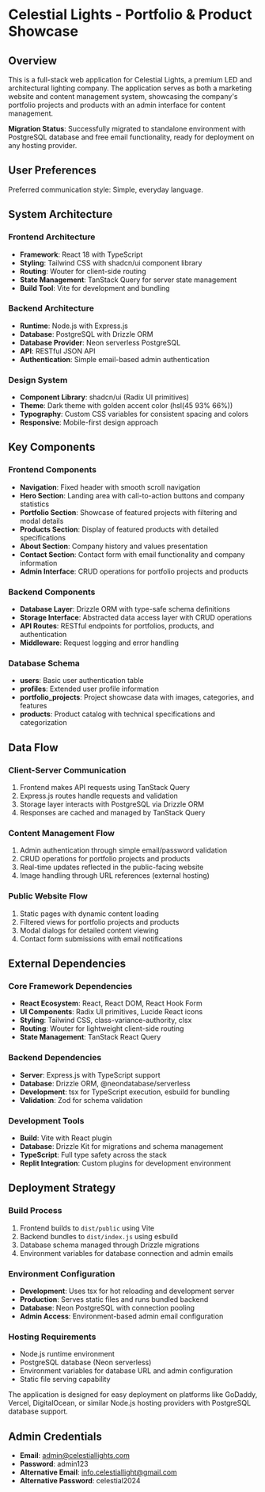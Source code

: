 # Celestial Lights - Portfolio & Product Showcase

## Overview

This is a full-stack web application for Celestial Lights, a premium LED and architectural lighting company. The application serves as both a marketing website and content management system, showcasing the company's portfolio projects and products with an admin interface for content management.

**Migration Status**: Successfully migrated to standalone environment with PostgreSQL database and free email functionality, ready for deployment on any hosting provider.

## User Preferences

Preferred communication style: Simple, everyday language.

## System Architecture

### Frontend Architecture
- **Framework**: React 18 with TypeScript
- **Styling**: Tailwind CSS with shadcn/ui component library
- **Routing**: Wouter for client-side routing
- **State Management**: TanStack Query for server state management
- **Build Tool**: Vite for development and bundling

### Backend Architecture
- **Runtime**: Node.js with Express.js
- **Database**: PostgreSQL with Drizzle ORM
- **Database Provider**: Neon serverless PostgreSQL
- **API**: RESTful JSON API
- **Authentication**: Simple email-based admin authentication

### Design System
- **Component Library**: shadcn/ui (Radix UI primitives)
- **Theme**: Dark theme with golden accent color (hsl(45 93% 66%))
- **Typography**: Custom CSS variables for consistent spacing and colors
- **Responsive**: Mobile-first design approach

## Key Components

### Frontend Components
- **Navigation**: Fixed header with smooth scroll navigation
- **Hero Section**: Landing area with call-to-action buttons and company statistics
- **Portfolio Section**: Showcase of featured projects with filtering and modal details
- **Products Section**: Display of featured products with detailed specifications
- **About Section**: Company history and values presentation
- **Contact Section**: Contact form with email functionality and company information
- **Admin Interface**: CRUD operations for portfolio projects and products

### Backend Components
- **Database Layer**: Drizzle ORM with type-safe schema definitions
- **Storage Interface**: Abstracted data access layer with CRUD operations
- **API Routes**: RESTful endpoints for portfolios, products, and authentication
- **Middleware**: Request logging and error handling

### Database Schema
- **users**: Basic user authentication table
- **profiles**: Extended user profile information
- **portfolio_projects**: Project showcase data with images, categories, and features
- **products**: Product catalog with technical specifications and categorization

## Data Flow

### Client-Server Communication
1. Frontend makes API requests using TanStack Query
2. Express.js routes handle requests and validation
3. Storage layer interacts with PostgreSQL via Drizzle ORM
4. Responses are cached and managed by TanStack Query

### Content Management Flow
1. Admin authentication through simple email/password validation
2. CRUD operations for portfolio projects and products
3. Real-time updates reflected in the public-facing website
4. Image handling through URL references (external hosting)

### Public Website Flow
1. Static pages with dynamic content loading
2. Filtered views for portfolio projects and products
3. Modal dialogs for detailed content viewing
4. Contact form submissions with email notifications

## External Dependencies

### Core Framework Dependencies
- **React Ecosystem**: React, React DOM, React Hook Form
- **UI Components**: Radix UI primitives, Lucide React icons
- **Styling**: Tailwind CSS, class-variance-authority, clsx
- **Routing**: Wouter for lightweight client-side routing
- **State Management**: TanStack React Query

### Backend Dependencies
- **Server**: Express.js with TypeScript support
- **Database**: Drizzle ORM, @neondatabase/serverless
- **Development**: tsx for TypeScript execution, esbuild for bundling
- **Validation**: Zod for schema validation

### Development Tools
- **Build**: Vite with React plugin
- **Database**: Drizzle Kit for migrations and schema management
- **TypeScript**: Full type safety across the stack
- **Replit Integration**: Custom plugins for development environment

## Deployment Strategy

### Build Process
1. Frontend builds to `dist/public` using Vite
2. Backend bundles to `dist/index.js` using esbuild
3. Database schema managed through Drizzle migrations
4. Environment variables for database connection and admin emails

### Environment Configuration
- **Development**: Uses tsx for hot reloading and development server
- **Production**: Serves static files and runs bundled backend
- **Database**: Neon PostgreSQL with connection pooling
- **Admin Access**: Environment-based admin email configuration

### Hosting Requirements
- Node.js runtime environment
- PostgreSQL database (Neon serverless)
- Environment variables for database URL and admin configuration
- Static file serving capability

The application is designed for easy deployment on platforms like GoDaddy, Vercel, DigitalOcean, or similar Node.js hosting providers with PostgreSQL database support.

## Admin Credentials
- **Email**: admin@celestiallights.com
- **Password**: admin123
- **Alternative Email**: info.celestiallight@gmail.com  
- **Alternative Password**: celestial2024